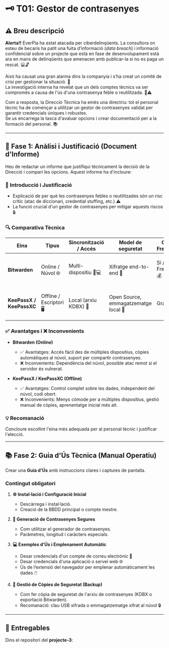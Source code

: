 # 🗝️ T01: Gestor de contrasenyes

## ⚠️ Breu descripció

**Alerta!!** EverPia ha estat atacada per ciberdelinqüents. La consultora on esteu de becaris ha patit una fuita d’informació (*data breach*) i informació confidencial sobre un projecte que està en fase de desenvolupament està ara en mans de delinqüents que amenacen amb publicar-la si no es paga un rescat. 💻🔓

Això ha causat una gran alarma dins la companyia i s’ha creat un comitè de crisi per gestionar la situació. 🚨  
La investigació interna ha revelat que un dels comptes tècnics va ser compromès a causa de l'ús d'una contrasenya feble o reutilitzada. 🔑⚠️

Com a resposta, la Direcció Tècnica ha emès una directriu: tot el personal tècnic ha de començar a utilitzar un gestor de contrasenyes validat per garantir credencials úniques i robustes.  
Se us encarrega la tasca d'avaluar opcions i crear documentació per a la formació del personal. 📚

---

## 📝 Fase 1: Anàlisi i Justificació (Document d'Informe)

Heu de redactar un informe que justifiqui tècnicament la decisió de la Direcció i compari les opcions. Aquest informe ha d'incloure:

### 📌 Introducció i Justificació
- Explicació de per què les contrasenyes febles o reutilitzades són un risc crític (atac de diccionari, credential stuffing, etc.) ⚠️  
- La funció crucial d'un gestor de contrasenyes per mitigar aquests riscos 🔒

### 🔍 Comparativa Tècnica

| Eina                  | Tipus               | Sincronització / Accés | Model de seguretat        | Cost / Freemium | Observacions |
|-----------------------|-------------------|----------------------|-------------------------|----------------|-------------|
| **Bitwarden**         | Online / Núvol 🌐 | Multi-dispositiu 📱💻 | Xifratge end-to-end 🔐  | Sí / Freemium 💰 | Accés des de qualsevol dispositiu, còpies al núvol |
| **KeePassX / KeePassXC** | Offline / Escriptori 🖥️ | Local (arxiu KDBX) 💾 | Open Source, emmagatzematge local 🔐 | Gratuït ✅ | Independència del núvol, portable, gestió manual de còpies |

### ✅ Avantatges i ❌ Inconvenients

- **Bitwarden (Online)**  
  - ✅ Avantatges: Accés fàcil des de múltiples dispositius, còpies automàtiques al núvol, suport per compartir contrasenyes.  
  - ❌ Inconvenients: Dependència del núvol, possible atac remot si el servidor és vulnerat.

- **KeePassX / KeePassXC (Offline)**  
  - ✅ Avantatges: Control complet sobre les dades, independent del núvol, codi obert.  
  - ❌ Inconvenients: Menys còmode per a múltiples dispositius, gestió manual de còpies, aprenentatge inicial més alt.

### 💡 Recomanació
Concloure escollint l'eina més adequada per al personal tècnic i justificar l'elecció.

---

## 📚 Fase 2: Guia d'Ús Tècnica (Manual Operatiu)

Crear una **Guia d'Ús** amb instruccions clares i captures de pantalla.

### Contingut obligatori

1. **⚙️ Instal·lació i Configuració Inicial**  
   - Descàrrega i instal·lació.  
   - Creació de la BBDD principal o compte mestre.

2. **🔑 Generació de Contrasenyes Segures**  
   - Com utilitzar el generador de contrasenyes.  
   - Paràmetres, longitud i caràcters especials.

3. **💻 Exemples d'Ús i Emplenament Automàtic**  
   - Desar credencials d'un compte de correu electrònic 📧  
   - Desar credencials d'una aplicació o servei web 🌐  
   - Ús de l’extensió del navegador per emplenar automàticament les dades 🖱️

4. **💾 Gestió de Còpies de Seguretat (Backup)**  
   - Com fer còpia de seguretat de l'arxiu de contrasenyes (KDBX o exportació Bitwarden).  
   - Recomanació: clau USB xifrada o emmagatzematge xifrat al núvol 🔒

---

## 📂 Entregables

Dins el repositori del **projecte-3**:

